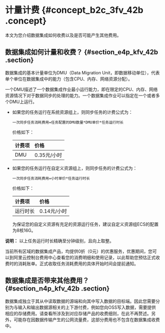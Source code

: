 # 计量计费 {#concept_b2c_3fv_42b .concept}

本文为您介绍数据集成如何收费以及是否可能产生其他费用。

## 数据集成如何计量和收费？ {#section_e4p_kfv_42b .section}

数据集成的基本计量单位为DMU（Data Migration Unit，即数据移动单位），代表单个单位在数据集成中的能力（包含CPU、内存、网络资源分配）。

一个DMU描述了一个数据集成作业最小运行能力，即在限定的CPU、内存、网络资源情况下对于数据同步的处理的能力。一个数据集成作业可以指定在一个或者多个DMU上运行。

-   如果您的任务运行在系统资源组上，则同步任务的计费公式为：

    ```
    一次同步任务消耗费用=任务配置的DMU数量*DMU单价*任务运行时长
    ```

    价格如下：

    |计费项|价格|
    |:--|:-|
    |DMU|0.35元/小时|

-   如果您的任务运行在自定义资源组上，则同步任务的计费公式为：

    ```
    一次同步任务消耗费用=小时单价*任务运行时长
    ```

    价格如下：

    |计费项|价格|
    |:--|:-|
    |运行时长|0.14元/小时|

    为保证您的自定义资源有充足的资源运行任务，建议自定义资源组ECS的配置为8核16G。


**说明：** 以上任务运行时长精确至分钟级别，且向上取整。

当前所有区域的数据集成产品，均提供0折（0元）的优惠服务，优惠期间，您可以到阿里云控制台费用中心查看您的消费明细和使用记录，以此帮助您预估正式收费时的消耗账单。正式收取任务消耗费用的具体开始时间会提前通知。

## 数据集成是否带来其他费用？ {#section_n4p_kfv_42b .section}

数据集成独立于其从中读取数据的源端和向其中写入数据的目标端。因此您需要分别为与输入和输出数据源相关的上下游付费，例如您向OSS写入数据，需要提供相应的存储费用。请查看所涉及到对应存储产品的收费细则，在此不再赘述。另外，可能存在因数据传输产生的公网流量费，这部分费用也不包含在数据集成收费中。

